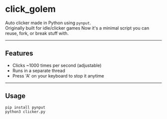 # click_golem

Auto clicker made in Python using `pynput`.  
Originally built for idle/clicker games
Now it's a minimal script you can reuse, fork, or break stuff with.

---

## Features

- Clicks ~1000 times per second (adjustable)
- Runs in a separate thread
- Press 'A' on your keyboard to stop it anytime

---

##  Usage

```bash
pip install pynput
python3 clicker.py
